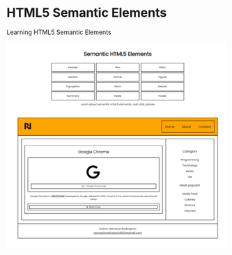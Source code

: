 # HTML5 Semantic Elements
Learning HTML5 Semantic Elements

<img src="html5-semantic-elements.PNG" />
